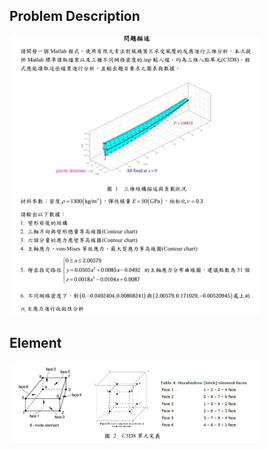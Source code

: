 ## Problem Description
<img src="https://github.com/KWGHG/FEM_3D_Linear_elasticity_structure/blob/main/problem%20description.jpg" width="400" />

## Element
<img src="https://github.com/KWGHG/FEM_3D_Linear_elasticity_structure/blob/main/C3D8Element.jpg" width="400"/>
